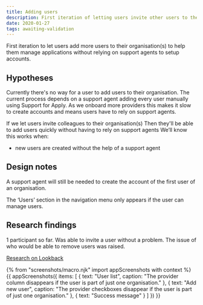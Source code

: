 ```yaml
---
title: Adding users
description: First iteration of letting users invite other users to their organisation(s) to help manage applications
date: 2020-01-27
tags: awaiting-validation
---
```


First iteration to let users add more users to their organisation(s) to help them manage applications without relying on support agents to setup accounts.

## Hypotheses

Currently there's no way for a user to add users to their organisation. The current process depends on a support agent adding every user manually using Support for Apply. As we onboard more providers this makes it slow to create accounts and means users have to rely on support agents.

If we let users invite colleagues to their organisation(s)
Then they'll be able to add users quickly without having to rely on support agents
We’ll know this works when:
- new users are created without the help of a support agent

## Design notes

A support agent will still be needed to create the account of the first user of an organisation.

The ‘Users’ section in the navigation menu only appears if the user can manage users.

## Research findings

1 participant so far. Was able to invite a user without a problem. The issue of who would be able to remove users was raised.

[Research on Lookback](https://lookback.io/watch/j5Z8YfSp4g85kEYQn)

{% from "screenshots/macro.njk" import appScreenshots with context %}
{{ appScreenshots({
  items: [
    {
      text: "User list",
      caption: "The provider column disappears if the user is part of just one organisation."
    },
    {
      text: "Add new user",
      caption: "The provider checkboxes disappear if the user is part of just one organisation."
    },
    {
      text: "Success message"
    }
  ]
}) }}
